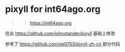 # pixyll for int64ago.org

 >> https://int64ago.org
 
在此 https://github.com/johnotander/pixyll 基础上修改

参考了 https://github.com/ee0703/pixyll-zh-cn 部分代码


